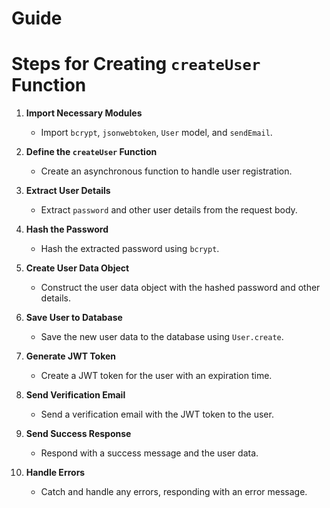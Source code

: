 # Guide

# Steps for Creating `createUser` Function

1. **Import Necessary Modules**

    - Import `bcrypt`, `jsonwebtoken`, `User` model, and `sendEmail`.

2. **Define the `createUser` Function**

    - Create an asynchronous function to handle user registration.

3. **Extract User Details**

    - Extract `password` and other user details from the request body.

4. **Hash the Password**

    - Hash the extracted password using `bcrypt`.

5. **Create User Data Object**

    - Construct the user data object with the hashed password and other details.

6. **Save User to Database**

    - Save the new user data to the database using `User.create`.

7. **Generate JWT Token**

    - Create a JWT token for the user with an expiration time.

8. **Send Verification Email**

    - Send a verification email with the JWT token to the user.

9. **Send Success Response**

    - Respond with a success message and the user data.

10. **Handle Errors**
    - Catch and handle any errors, responding with an error message.
